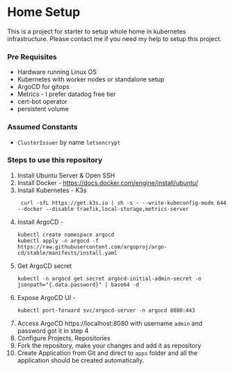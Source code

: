 # Home Setup

This is a project for starter to setup whole home in kubernetes infrastructure. Please contact me if you need my help to setup this project.

### Pre Requisites
* Hardware running Linux OS
* Kubernetes with worker nodes or standalone setup
* ArgoCD for gitops
* Metrics - I prefer datadog free tier
* cert-bot operator
* persistent volume

### Assumed Constants
* `ClusterIssuer` by name `letsencrypt`


### Steps to use this repository
1. Install Ubuntu Server & Open SSH
2. Install Docker - https://docs.docker.com/engine/install/ubuntu/
3. Install Kubernetes - K3s 
   ```shell
    curl -sfL https://get.k3s.io | sh -s - --write-kubeconfig-mode 644 --docker --disable traefik,local-storage,metrics-server
   ```
3. Install ArgoCD - 
   ```shell
   kubectl create namespace argocd
   kubectl apply -n argocd -f https://raw.githubusercontent.com/argoproj/argo-cd/stable/manifests/install.yaml
   ```
4. Get ArgoCD secret 
    ```shell
    kubectl -n argocd get secret argocd-initial-admin-secret -o jsonpath="{.data.password}" | base64 -d
    ```
5. Expose ArgoCD UI - 
    ```shell
    kubectl port-forward svc/argocd-server -n argocd 8080:443
    ```
6. Access ArgoCD https://localhost:8080 with username `admin` and password got it in step 4
7. Configure Projects, Repositories
8. Fork the repository, make your changes and add it as repository
9. Create Application from Git and direct to `apps` folder and all the application should be created automatically. 
